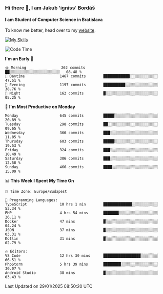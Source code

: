 ### Hi there 👋, I am Jakub 'igniss' Bordáš

#### I am Student of Computer Science in Bratislava
To know me better, head over to my [website](https://bordas.sk).

[![My Skills](https://skillicons.dev/icons?i=js,typescript,html,css,figma,svelte,vue,next,postgresql,nest,express,nodejs)](https://bordas.sk)


<!--START_SECTION:waka-->
![Code Time](http://img.shields.io/badge/Code%20Time-1%2C665%20hrs%2013%20mins-blue)

**I'm an Early 🐤** 

```text
🌞 Morning                262 commits         ██░░░░░░░░░░░░░░░░░░░░░░░   08.48 % 
🌆 Daytime                1467 commits        ████████████░░░░░░░░░░░░░   47.51 % 
🌃 Evening                1197 commits        ██████████░░░░░░░░░░░░░░░   38.76 % 
🌙 Night                  162 commits         █░░░░░░░░░░░░░░░░░░░░░░░░   05.25 % 
```
📅 **I'm Most Productive on Monday** 

```text
Monday                   645 commits         █████░░░░░░░░░░░░░░░░░░░░   20.89 % 
Tuesday                  298 commits         ██░░░░░░░░░░░░░░░░░░░░░░░   09.65 % 
Wednesday                366 commits         ███░░░░░░░░░░░░░░░░░░░░░░   11.85 % 
Thursday                 603 commits         █████░░░░░░░░░░░░░░░░░░░░   19.53 % 
Friday                   324 commits         ███░░░░░░░░░░░░░░░░░░░░░░   10.49 % 
Saturday                 386 commits         ███░░░░░░░░░░░░░░░░░░░░░░   12.50 % 
Sunday                   466 commits         ████░░░░░░░░░░░░░░░░░░░░░   15.09 % 
```


📊 **This Week I Spent My Time On** 

```text
🕑︎ Time Zone: Europe/Budapest

💬 Programming Languages: 
TypeScript               10 hrs 1 min        █████████████░░░░░░░░░░░░   53.34 % 
PHP                      4 hrs 54 mins       ███████░░░░░░░░░░░░░░░░░░   26.11 % 
Docker                   47 mins             █░░░░░░░░░░░░░░░░░░░░░░░░   04.24 % 
JSON                     37 mins             █░░░░░░░░░░░░░░░░░░░░░░░░   03.31 % 
Kotlin                   31 mins             █░░░░░░░░░░░░░░░░░░░░░░░░   02.79 % 

🔥 Editors: 
VS Code                  12 hrs 30 mins      █████████████████░░░░░░░░   66.51 % 
PhpStorm                 5 hrs 39 mins       ████████░░░░░░░░░░░░░░░░░   30.07 % 
Android Studio           38 mins             █░░░░░░░░░░░░░░░░░░░░░░░░   03.43 % 
```


 Last Updated on 29/01/2025 08:50:20 UTC
<!--END_SECTION:waka-->
